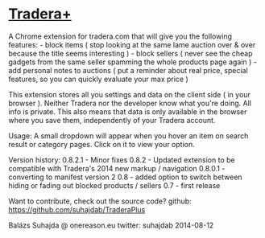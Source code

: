 # [Tradera+](https://chrome.google.com/webstore/detail/tradera%20/niblgdndoebefdjfjkflejkcbjjalbka?hl=sv)

A Chrome extension for tradera.com that will give you the following features:
	- block items ( stop looking at the same lame auction over & over because the title seems interesting )
	- block sellers ( never see the cheap gadgets from the same seller spamming the whole products page again )
	- add personal notes to auctions ( put a reminder about real price, special features, so you can quickly evaluate your max price )

This extension stores all you settings and data on the client side ( in your browser ). Neither Tradera nor the developer know what you're doing. All info is private. This also means that data is only available in the browser where you save them, independently of your Tradera account.

Usage:
A small dropdown will appear when you hover an item on search result or category pages. Click on it to view your option.

Version history:
0.8.2.1 - Minor fixes
0.8.2 - Updated extension to be compatible with Tradera's 2014 new markup / navigation
0.8.0.1 - converting to manifest version 2
0.8 - added option to switch between hiding or fading out blocked products / sellers
0.7 - first release

Want to contribute, check out the source code?
github: https://github.com/suhajdab/TraderaPlus


Balázs Suhajda @ onereason.eu
twitter: suhajdab
2014-08-12